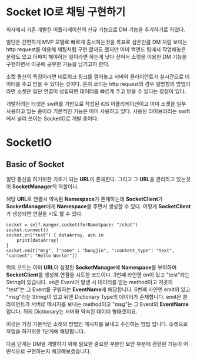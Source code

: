# Socket IO로 채팅 구현하기

회사에서 기존 개발한 어플리케이션의 신규 기능으로 DM 기능을 추가하기로 하였다.

일단은 간편하게 MVP 모델로 빠르게 출시하는것을 목표로 삼은만큼 DM 처럼 보이는 http request를 이용해 채팅처럼 구현 할까도 했지만 이미 백엔드 팀에서 작업해놓은 분량도 있고 어짜피 해야하는 일이라면 하는게 낫다 싶어서 소켓을 이용한 DM 기능을 구현하면서 이곳에 공부한 기능을 남기고자 한다.

소켓 통신의 특징이라면 네트워크 링크를 열어놓고 서버와 클라이언트가 실시간으로 데이터를 주고 받을 수 있다는 것이다.
흔히 쓰이는 http request의 경우 일방향의 방법이라면 소켓은 일단 연결이 성립되면 데이터를 빠르게 주고 받을 수 있다는 장점이 있다.

개발하려는 타겟은 swift를 기반으로 작성된 iOS 어플리케이션이고 이미 소켓을 일부 사용하고 있는 중이라 기본적인 기능은 이미 사용하고 있다.
사용된 라이브러리는 swift에서 널리 쓰이는 SocketIO로 개발 중이다.

# SocketIO
## Basic of Socket

일단 통신을 하기위한 기초가 되는 **URL**이 존재한다.
그리고 그 **URL**을 관리하고 있는것이 **SocketManager**의 역할이다.

해당 **URL**로 연결시 약속된 **Namespace**가 존재하는데 **SocketClient**가 **SocketManager**에게 **Namespace**를 주면서 생성할 수 있다.
이렇게 **SocketClient**가 생성되면 연결을 시도 할 수 있다.

```
socket = self.manger.socket(forNameSpace: "/chat")
socket.connect()
socket.on("test") { dataArray, ack in
    print(dataArray)
}
socket.emit("msg", ["name" : "bongjin", ":content_type": "text", "content": "Hello World!"])
```

위의 코드는 이미 **URL**이 설정된 **SocketManager**에 **Namespace**를 부여하며 **SocketClient**를 생성해 연결을 시도한 코드이다.
3번째 라인엔 on이 있고 "test"라는 String이 있습니다.
on은 Event가 발생 시 데이터를 받는 method이고 저곳의 "test"는 그 Event를 구별하는 **EventName**에 해당합니다.
6번째 라인엔 emit이 있고 "msg"라는 String이 있고 뒤엔 Dictionary Type의 데이터가 존재합니다.
emit은 클라이언트가 서버로 메시지를 보내는 method이고 "msg"는 그 Event의 **EventName**입니다. 뒤의 Dictionary는 서버와 약속된 데이터 형태겠지요.

이것은 가장 기본적인 소켓의 방법인 메시지를 보내고 수신하는 방법 입니다. 소켓으로 작업을 하기위한 1단계에 해당합니다.

다음 단계는 DM을 개발하기 위해 필요한 중요한 부분인 보안 부분에 관련된 기능이 어떤식으로 구현하는지 체크해보겠습니다.